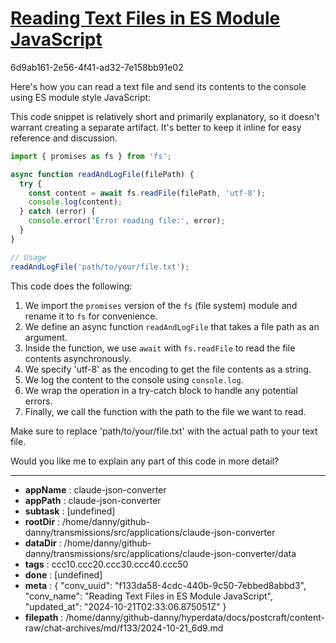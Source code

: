 # [Reading Text Files in ES Module JavaScript](https://claude.ai/chat/f133da58-4cdc-440b-9c50-7ebbed8abbd3)

6d9ab161-2e56-4f41-ad32-7e158bb91e02

 Here's how you can read a text file and send its contents to the console using ES module style JavaScript:

<antThinking>This code snippet is relatively short and primarily explanatory, so it doesn't warrant creating a separate artifact. It's better to keep it inline for easy reference and discussion.</antThinking>

```javascript
import { promises as fs } from 'fs';

async function readAndLogFile(filePath) {
  try {
    const content = await fs.readFile(filePath, 'utf-8');
    console.log(content);
  } catch (error) {
    console.error('Error reading file:', error);
  }
}

// Usage
readAndLogFile('path/to/your/file.txt');
```

This code does the following:

1. We import the `promises` version of the `fs` (file system) module and rename it to `fs` for convenience.
2. We define an async function `readAndLogFile` that takes a file path as an argument.
3. Inside the function, we use `await` with `fs.readFile` to read the file contents asynchronously.
4. We specify 'utf-8' as the encoding to get the file contents as a string.
5. We log the content to the console using `console.log`.
6. We wrap the operation in a try-catch block to handle any potential errors.
7. Finally, we call the function with the path to the file we want to read.

Make sure to replace 'path/to/your/file.txt' with the actual path to your text file.

Would you like me to explain any part of this code in more detail?

---

* **appName** : claude-json-converter
* **appPath** : claude-json-converter
* **subtask** : [undefined]
* **rootDir** : /home/danny/github-danny/transmissions/src/applications/claude-json-converter
* **dataDir** : /home/danny/github-danny/transmissions/src/applications/claude-json-converter/data
* **tags** : ccc10.ccc20.ccc30.ccc40.ccc50
* **done** : [undefined]
* **meta** : {
  "conv_uuid": "f133da58-4cdc-440b-9c50-7ebbed8abbd3",
  "conv_name": "Reading Text Files in ES Module JavaScript",
  "updated_at": "2024-10-21T02:33:06.875051Z"
}
* **filepath** : /home/danny/github-danny/hyperdata/docs/postcraft/content-raw/chat-archives/md/f133/2024-10-21_6d9.md